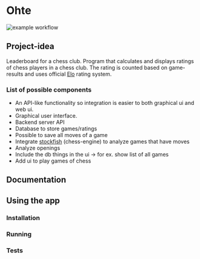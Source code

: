 # Ohte
![example workflow](https://github.com/iritmaximus/ohte/actions/workflows/build/badge.svg)

## Project-idea
Leaderboard for a chess club. Program that calculates and displays ratings of
chess players in a chess club. The rating is counted based on game-results and
uses official [Elo](https://en.wikipedia.org/wiki/Chess_rating_system#Elo_rating_system) rating system.

### List of possible components

* An API-like functionality so integration is easier to both graphical ui and web ui.
* Graphical user interface.
* Backend server API
* Database to store games/ratings
* Possible to save all moves of a game
* Integrate [stockfish](https://github.com/official-stockfish/Stockfish) (chess-engine) to analyze games that have moves
* Analyze openings
* Include the db things in the ui -> for ex. show list of all games
* Add ui to play games of chess


## Documentation


## Using the app

### Installation
### Running
### Tests
